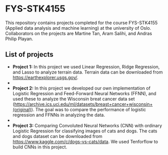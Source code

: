 # FYS-STK4155
This repository contains projects completed for the course FYS-STK4155 (Applied data analysis and machine learning) at the university of Oslo. Collaborators on the projects are Martine Tan, Aram Salihi, and Andras Philip Playan.

## List of projects

* **Project 1:** In this project we used Linear Regression, Ridge Regression, and Lasso to analyze terrain data. Terrain data can be downloaded from https://earthexplorer.usgs.gov/.
* 
* **Project 2:** In this project we developed our own implementation of Logistic Regression and Feed-Forward Neural Networks (FFNN), and used these to analyze the Wisconsin breat cancer data set (https://archive.ics.uci.edu/ml/datasets/breast+cancer+wisconsin+(original)). The goal was to compare the performance of logistic regression and FFNNs in analyzing the data.
* 
* **Project 3:** Comparing Convoluted Neural Networks (CNN) with ordinary Logistic Regression for classifying images of cats and dogs. The cats and dogs dataset can be downloaded from https://www.kaggle.com/c/dogs-vs-cats/data. We used Tenforflow to build CNNs in this project.
